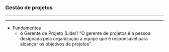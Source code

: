 ### Gestão de projetos
---
---
* Fundamentos
    * o Gerente de Projeto (Líder)
    "O gerente de projetos é a pessoa designada pela organização a equipe que é responsável para alcançar os objetivos de projetos".
